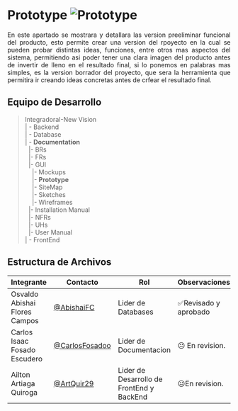 # Prototype ![Prototype](https://img.shields.io/static/v1?label=Prototype&message=In%20Progress&color=gray)

<p align = justify>
En este apartado se mostrara y detallara las version preeliminar funcional del producto, esto permite crear una version del rpoyecto en la cual se pueden probar distintas ideas, funciones, entre otros mas aspectos del sistema, permitiendo asi poder tener una clara imagen del producto antes de invertir de lleno en el resultado final, si lo ponemos en palabras mas simples, es la version borrador del proyecto, que sera la herramienta que permitira ir creando ideas concretas antes de crfear el resultado final.
</p>

## Equipo de Desarrollo

>IntegradoraI-New Vision<br>
>| - Backend <br>
>| - Database<br>
>| - **Documentation**<br>
>&nbsp;&nbsp;|- BRs<br>
>&nbsp;&nbsp;|- FRs<br>
>&nbsp;&nbsp;|- GUI<br>
>&nbsp;&nbsp;&nbsp;&nbsp;|- Mockups<br>
>&nbsp;&nbsp;&nbsp;&nbsp;|- **Prototype**<br>
>&nbsp;&nbsp;&nbsp;&nbsp;|- SiteMap<br>
>&nbsp;&nbsp;&nbsp;&nbsp;|- Sketches<br>
>&nbsp;&nbsp;&nbsp;&nbsp;|- Wireframes<br>
>&nbsp;&nbsp;|- Installation Manual<br>
>&nbsp;&nbsp;|- NFRs<br>
>&nbsp;&nbsp;|- UHs<br>
>&nbsp;&nbsp;|- User Manual<br>
>| - FrontEnd

## Estructura de Archivos
|Integrante|Contacto|Rol|Observaciones|
|------------|--------|---|---|
|Osvaldo Abishai Flores Campos|[@AbishaiFC](https://github.com/AbishaiFC)|Lider de Databases|✅Revisado y aprobado|
|Carlos Isaac Fosado Escudero|[@CarlosFosadoo](https://github.com/CarlosFosadoo)|Lider de Documentacion|😐 En revision.|
|Ailton Artiaga Quiroga|[@ArtQuir29](https://github.com/ArtQuir29)|Lider de Desarrollo de FrontEnd y BackEnd | 😐En revision.|
